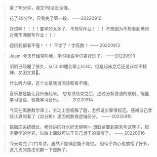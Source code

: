 
> 看了10分钟，课文1句话没读懂。
> 
> 花了20分钟，只看完了第一段。
——20220910

> 好烦啊！！！！要学的太多了，不想写作业！！！
> 不想因为不想看到老师对我不满而写作业！！！
> 
> 题目我都看不懂！！！
> 不学了！学高数！
> —— 20220912

> Jasmi 今天有经常叫我，学习德语单词更好玩了。
> ——20220913

> 明明已经睡了很久，从10:30睡到早上6:40，但是起床之后还是非常不精神，又困又累🥱。
> 
> 什么听力课，这个文章我当阅读都看不懂。
> 
> 音乐总是能让我兴奋起来。
> 想考试结束之后，通过分析德语的歌剧，既能学习德语、也能学习音乐。
> —— 20220914

> 今天在离散数学课上，主动上黑板解了题，老师说步骤很规范。感谢自己曾经认真的看了《实分析》里面的数理逻辑部分。
> —— 20220915

> 数据库系统概论，老师讲的好水好无聊啊～
> 想赶紧要到期末考试卷子，把需要学的学完，以后上课就可以干自己想干的事情了。
> —— 20220916

> 今天考完了2门考试，虽然不能确定能不能过。
> 但似乎内心也放松了好多，这几天的焦虑也都一下缓解了。